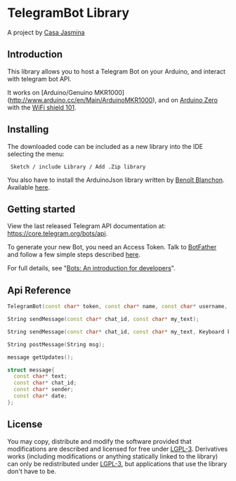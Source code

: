 # TelegramBot Library


A project by [Casa Jasmina](http://casajasmina.arduino.cc/)

## Introduction

This library allows you to host a Telegram Bot on your Arduino, and interact with telegram bot API.

It works on [Arduino/Genuino MKR1000] (http://www.arduino.cc/en/Main/ArduinoMKR1000), and on [Arduino Zero](https://www.arduino.cc/en/Main/ArduinoBoardZero) with the [WiFi shield 101](https://www.arduino.cc/en/Main/ArduinoWiFiShield101).

## Installing

The downloaded code can be included as a new library into the IDE selecting the menu:

     Sketch / include Library / Add .Zip library

You also have to install the ArduinoJson library written by [Benoît Blanchon](https://github.com/bblanchon).
Available [here](https://github.com/bblanchon/ArduinoJson).


## Getting started

View the last released Telegram API documentation at: https://core.telegram.org/bots/api.

To generate your new Bot, you need an Access Token. Talk to [BotFather](https://telegram.me/botfather) and follow a few simple steps described [here](https://core.telegram.org/bots#botfather).

For full details, see "[Bots: An introduction for developers](https://core.telegram.org/bots)".

## Api Reference
```c++
TelegramBot(const char* token, const char* name, const char* username, Client &client);
```
```c++
String sendMessage(const char* chat_id, const char* my_text);
```
```c++
String sendMessage(const char* chat_id, const char* my_text, Keyboard keyboard, bool one_time_keyboard = true, bool resize_keyboard = true);
```
```c++
String postMessage(String msg);
```
```c++
message getUpdates();
```

```c++
struct message{
  const char* text;
  const char* chat_id;
  const char* sender;
  const char* date;
};
```

## License

You may copy, distribute and modify the software provided that modifications are described and licensed for free under [LGPL-3](http://www.gnu.org/licenses/lgpl-3.0.html). Derivatives works (including modifications or anything statically linked to the library) can only be redistributed under [LGPL-3](http://www.gnu.org/licenses/lgpl-3.0.html), but applications that use the library don't have to be.
